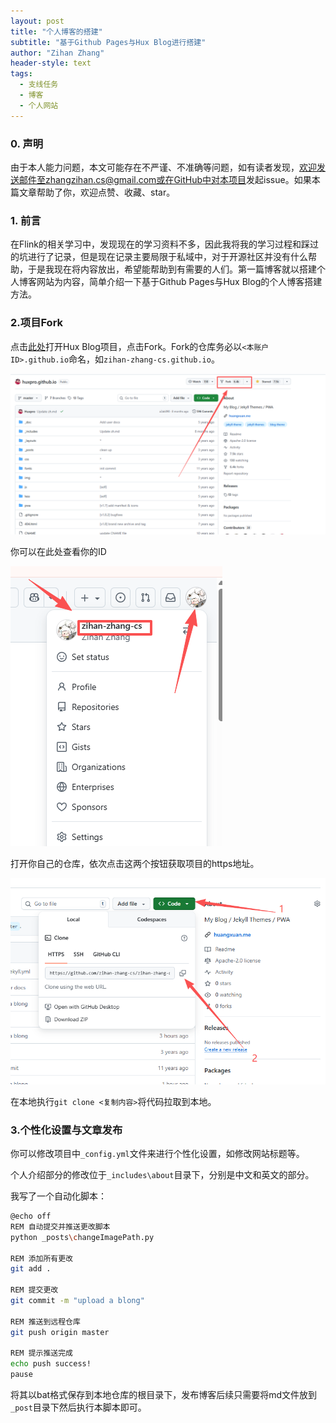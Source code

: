 ```yaml
---
layout: post
title: "个人博客的搭建"
subtitle: "基于Github Pages与Hux Blog进行搭建"
author: "Zihan Zhang"
header-style: text
tags:
  - 支线任务
  - 博客
  - 个人网站
---
```


### 0. 声明

由于本人能力问题，本文可能存在不严谨、不准确等问题，如有读者发现，欢迎发送邮件至zhangzihan.cs@gmail.com或在GitHub中对[本项目](https://github.com/zihan-zhang-cs/zihan-zhang-cs.github.io)发起issue。如果本篇文章帮助了你，欢迎点赞、收藏、star。

### 1. 前言

在Flink的相关学习中，发现现在的学习资料不多，因此我将我的学习过程和踩过的坑进行了记录，但是现在记录主要局限于私域中，对于开源社区并没有什么帮助，于是我现在将内容放出，希望能帮助到有需要的人们。第一篇博客就以搭建个人博客网站为内容，简单介绍一下基于Github Pages与Hux Blog的个人博客搭建方法。

### 2.项目Fork

点击[此处](https://github.com/Huxpro/huxpro.github.io)打开Hux Blog项目，点击Fork。Fork的仓库务必以```<本账户ID>.github.io```命名，如```zihan-zhang-cs.github.io```。

![image-20251017161146938](./assets/image-20251017161146938.png)

你可以在此处查看你的ID

![image-20251017161524470](./assets/image-20251017161524470.png)

打开你自己的仓库，依次点击这两个按钮获取项目的https地址。

![image-20251017162359841](./assets/image-20251017162359841.png)

在本地执行```git clone <复制内容>```将代码拉取到本地。

### 3.个性化设置与文章发布

你可以修改项目中```_config.yml```文件来进行个性化设置，如修改网站标题等。

个人介绍部分的修改位于```_includes\about```目录下，分别是中文和英文的部分。

我写了一个自动化脚本：

```bash
@echo off
REM 自动提交并推送更改脚本
python _posts\changeImagePath.py

REM 添加所有更改
git add .

REM 提交更改
git commit -m "upload a blong"

REM 推送到远程仓库
git push origin master

REM 提示推送完成
echo push success!
pause
```

将其以bat格式保存到本地仓库的根目录下，发布博客后续只需要将md文件放到```_post```目录下然后执行本脚本即可。